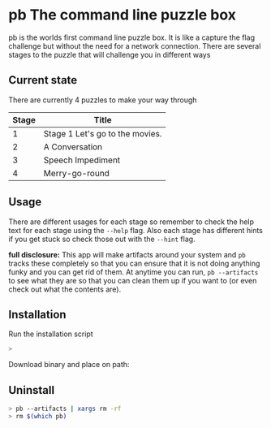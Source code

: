 # pb The command line puzzle box
pb is the worlds first command line puzzle box. It is like a capture the flag
challenge but without the need for a network connection. There are several
stages to the puzzle that will challenge you in different ways

## Current state
There are currently 4 puzzles to make your way through

| Stage | Title |
|-------|-------|
|1      | Stage 1 Let's go to the movies. |
|2      | A Conversation |
|3      | Speech Impediment |
|4      | Merry-go-round |

## Usage
There are different usages for each stage so remember to check the help text for
each stage using the `--help` flag. Also each stage has different hints if you
get stuck so check those out with the `--hint` flag.

**full disclosure:**
This app will make artifacts around your system and `pb` tracks these completely
so that you can ensure that it is not doing anything funky and you can get rid
of them. At anytime you can run, `pb --artifacts` to see what they are so that
you can clean them up if you want to (or even check out what the contents are).

## Installation

Run the installation script

```bash
>
```

Download binary and place on path:

## Uninstall

```bash
> pb --artifacts | xargs rm -rf
> rm $(which pb)
```
